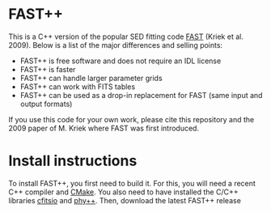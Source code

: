 # FAST++

This is a C++ version of the popular SED fitting code [FAST](http://w.astro.berkeley.edu/~mariska/FAST.html) (Kriek et al. 2009). Below is a list of the major differences and selling points:

 - FAST++ is free software and does not require an IDL license
 - FAST++ is faster
 - FAST++ can handle larger parameter grids
 - FAST++ can work with FITS tables
 - FAST++ can be used as a drop-in replacement for FAST (same input and output formats)

If you use this code for your own work, please cite this repository and the 2009 paper of M. Kriek where FAST was first introduced.

# Install instructions

To install FAST++, you first need to build it. For this, you will need a recent C++ compiler and [CMake](https://cmake.org/). You also need to have installed the C/C++ libraries [cfitsio](http://heasarc.gsfc.nasa.gov/fitsio/fitsio.html) and [phy++](http://cschreib.github.io/phypp/). Then, download the latest FAST++ release
